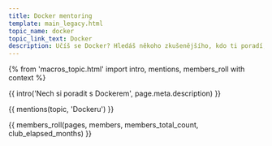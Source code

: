 ```yaml
---
title: Docker mentoring
template: main_legacy.html
topic_name: docker
topic_link_text: Docker
description: Učíš se Docker? Hledáš někoho zkušenějšího, kdo ti poradí, když se zasekneš? Kdo ti ukáže správné postupy a nasměruje tě na kvalitní návody nebo kurzy?
---
```

{% from 'macros_topic.html' import intro, mentions, members_roll with context %}

{{ intro('Nech si poradit s Dockerem', page.meta.description) }}

{{ mentions(topic, 'Dockeru') }}

{{ members_roll(pages, members, members_total_count, club_elapsed_months) }}
